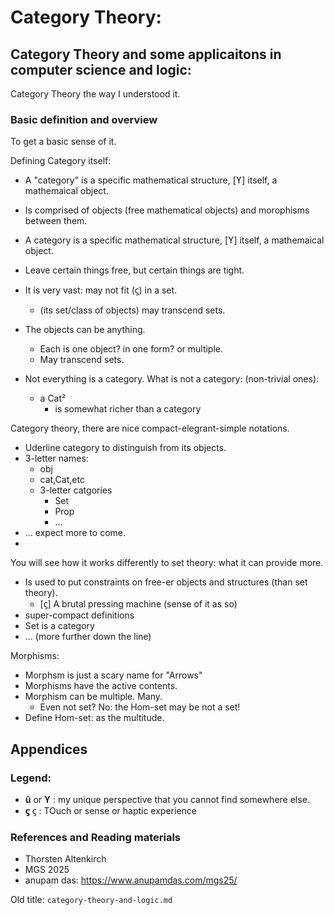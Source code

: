 # Category Theory:

## Category Theory and some applicaitons in computer science and logic:
Category Theory the way I understood it.

### Basic definition and overview
To get a basic sense of it.

Defining Category itself:
* A "category" is a specific mathematical structure, [ϒ] itself, a mathemaical object.
* Is comprised of objects (free mathematical objects) and morophisms between them.
* A category is a specific mathematical structure, [ϒ] itself, a mathemaical object.
* Leave certain things free, but certain things are tight.
* It is very vast: may not fit (ϛ) in a set.
    * (its set/class of objects) may transcend sets.
* The objects can be anything.
    * Each is one object? in one form? or multiple.
    * May transcend sets.

* Not everything is a category. What is not a category: (non-trivial ones):
    * a Cat²
        * is somewhat richer than a category

Category theory, there are nice compact-elegrant-simple notations.
* Uderline category to distinguish from its objects.
* 3-letter names:
   * obj
   * cat,Cat,etc
   * 3-letter catgories
      * Set
      * Prop
      * ...
* ... expect more to come.
* 


You will see how it works differently to set theory: what it can provide more.
* Is used to put constraints on free-er objects and structures (than set theory).
    * [ϛ] A brutal pressing machine (sense of it as so)
* super-compact definitions
* Set is a category
* ... (more further down the line)

Morphisms:
* Morphsm is just a scary name for "Arrows"
* Morphisms have the active contents.
* Morphism can be multiple. Many.
    * Even not set? No: the Hom-set may be not a set!
* Define Hom-set: as the multitude.

## Appendices
### Legend:
* **û** or **ϒ** : my unique perspective that you cannot find somewhere else.
*  **ϛ** ϛ : TOuch or sense or haptic experience
### References and Reading materials
* Thorsten Altenkirch
* MGS 2025
* anupam das: https://www.anupamdas.com/mgs25/


Old title: `category-theory-and-logic.md`
